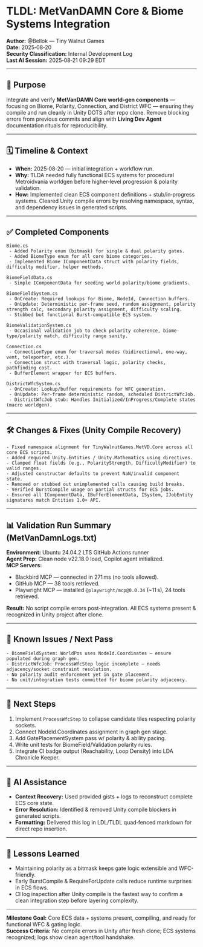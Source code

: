 # TLDL: MetVanDAMN Core & Biome Systems Integration

**Author:** @Bellok — Tiny Walnut Games  
**Date:** 2025‑08‑20  
**Security Classification:** Internal Development Log  
**Last AI Session:** 2025‑08‑21 09:29 EDT  

---

## 🎯 Purpose

Integrate and verify **MetVanDAMN Core world‑gen components** — focusing on Biome, Polarity, Connection, and District WFC — ensuring they compile and run cleanly in Unity DOTS after repo clone. Remove blocking errors from previous commits and align with **Living Dev Agent** documentation rituals for reproducibility.

---

## 🗓 Timeline & Context

- **When:** 2025‑08‑20 — initial integration + workflow run.
- **Why:** TLDA needed fully functional ECS systems for procedural Metroidvania worldgen before higher‑level progression & polarity validation.
- **How:** Implemented clean ECS component definitions + stub/in‑progress systems. Cleared Unity compile errors by resolving namespace, syntax, and dependency issues in generated scripts.

---

## ✅ Completed Components

```
Biome.cs
 - Added Polarity enum (bitmask) for single & dual polarity gates.
 - Added BiomeType enum for all core biome categories.
 - Implemented Biome IComponentData struct with polarity fields, difficulty modifier, helper methods.

BiomeFieldData.cs
 - Simple IComponentData for seeding world polarity/biome gradients.

BiomeFieldSystem.cs
 - OnCreate: Required lookups for Biome, NodeId, Connection buffers.
 - OnUpdate: Deterministic per-frame seed, random assignment, polarity strength calc, secondary polarity assignment, difficulty scaling.
 - Stubbed but functional Burst-compatible ECS system.

BiomeValidationSystem.cs
 - Occasional validation job to check polarity coherence, biome-type/polarity match, difficulty range sanity.

Connection.cs
 - ConnectionType enum for traversal modes (bidirectional, one-way, vent, teleporter, etc.).
 - Connection struct with traversal logic, polarity checks, pathfinding cost.
 - BufferElement wrapper for ECS buffers.

DistrictWfcSystem.cs
 - OnCreate: Lookup/buffer requirements for WFC generation.
 - OnUpdate: Per-frame deterministic random, scheduled DistrictWfcJob.
 - DistrictWfcJob stub: Handles Initialized/InProgress/Complete states (macro worldgen).
```

---

## 🛠 Changes & Fixes (Unity Compile Recovery)

```
- Fixed namespace alignment for TinyWalnutGames.MetVD.Core across all core ECS scripts.
- Added required Unity.Entities / Unity.Mathematics using directives.
- Clamped float fields (e.g., PolarityStrength, DifficultyModifier) to valid ranges.
- Adjusted constructor defaults to prevent NaN/invalid component state.
- Removed or stubbed out unimplemented calls causing build breaks.
- Verified BurstCompile usage on partial structs for ECS jobs.
- Ensured all IComponentData, IBufferElementData, ISystem, IJobEntity signatures match Entities 1.0+ API.
```

---

## 📊 Validation Run Summary (MetVanDamnLogs.txt)

**Environment:** Ubuntu 24.04.2 LTS GitHub Actions runner  
**Agent Prep:** Clean node v22.18.0 load, Copilot agent initialized.  
**MCP Servers:**  
- Blackbird MCP — connected in 271 ms (no tools allowed).  
- GitHub MCP — 38 tools retrieved.  
- Playwright MCP — installed `@playwright/mcp@0.0.34` (~11 s), 24 tools retrieved.

**Result:** No script compile errors post‑integration. All ECS systems present & recognized in Unity project after clone.

---

## 📌 Known Issues / Next Pass

```
- BiomeFieldSystem: WorldPos uses NodeId.Coordinates — ensure populated during graph gen.
- DistrictWfcJob: ProcessWfcStep logic incomplete — needs adjacency/socket constraint resolution.
- No polarity audit enforcement yet in gate placement.
- No unit/integration tests committed for biome polarity adjacency.
```

---

## 🎯 Next Steps

1. Implement `ProcessWfcStep` to collapse candidate tiles respecting polarity sockets.
2. Connect NodeId.Coordinates assignment in graph gen stage.
3. Add GatePlacementSystem pass w/ polarity & ability pacing.
4. Write unit tests for BiomeField/Validation polarity rules.
5. Integrate CI badge output (Reachability, Loop Density) into LDA Chronicle Keeper.

---

## 🤝 AI Assistance

- **Context Recovery:** Used provided gists + logs to reconstruct complete ECS core state.
- **Error Resolution:** Identified & removed Unity compile blockers in generated scripts.
- **Formatting:** Delivered this log in LDL/TLDL quad‑fenced markdown for direct repo insertion.

---

## 📜 Lessons Learned

- Maintaining polarity as a bitmask keeps gate logic extensible and WFC-friendly.
- Early BurstCompile & RequireForUpdate calls reduce runtime surprises in ECS flows.
- CI log inspection after Unity compile is the fastest way to confirm a clean integration step before layering complexity.

---

**Milestone Goal:** Core ECS data + systems present, compiling, and ready for functional WFC & gating logic.  
**Success Criteria:** No compile errors in Unity after fresh clone; ECS systems recognized; logs show clean agent/tool handshake.


